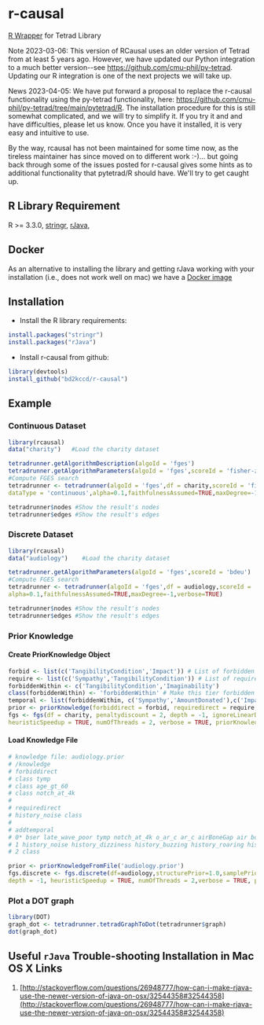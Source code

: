 # r-causal
[R Wrapper](https://github.com/bd2kccd/r-causal) for Tetrad Library

Note 2023-03-06: This version of RCausal uses an older version of Tetrad from at least 5 years ago. However, we have updated our Python integration to a much better version--see <https://github.com/cmu-phil/py-tetrad>. Updating our R integration is one of the next projects we will take up.

News 2023-04-05: We have put forward a proposal to replace the r-causal functionality using the py-tetrad functionality, here: <https://github.com/cmu-phil/py-tetrad/tree/main/pytetrad/R>. The installation procedure for this is still somewhat complicated, and we will try to simplify it. If you try it and and have difficulties, please let us know. Once you have it installed, it is very easy and intuitive to use.

By the way, rcausal has not been maintained for some time now, as the tireless maintainer has since moved on to different work :-)... but going back through some of the issues posted for r-causal gives some hints as to additional functionality that pytetrad/R should have. We'll try to get caught up.

## R Library Requirement
R >= 3.3.0, 
[stringr](https://cran.r-project.org/web/packages/stringr/),
[rJava](https://cran.r-project.org/web/packages/rJava/index.html), 

## Docker
As an alternative to installing the library and getting rJava working with your installation (i.e., does not work well on mac) we have a [Docker image](https://hub.docker.com/r/chirayukong/r-causal-rstudio/)

## Installation

- Install the R library requirements:
```R
install.packages("stringr")
install.packages("rJava")
```
- Install r-causal from github:

```R
library(devtools)
install_github("bd2kccd/r-causal")
```

## Example
### Continuous Dataset
```R
library(rcausal)
data("charity")   #Load the charity dataset

tetradrunner.getAlgorithmDescription(algoId = 'fges')
tetradrunner.getAlgorithmParameters(algoId = 'fges',scoreId = 'fisher-z')
#Compute FGES search
tetradrunner <- tetradrunner(algoId = 'fges',df = charity,scoreId = 'fisher-z',
dataType = 'continuous',alpha=0.1,faithfulnessAssumed=TRUE,maxDegree=-1,verbose=TRUE)

tetradrunner$nodes #Show the result's nodes
tetradrunner$edges #Show the result's edges
```
### Discrete Dataset
```R
library(rcausal)
data("audiology")    #Load the charity dataset

tetradrunner.getAlgorithmParameters(algoId = 'fges',scoreId = 'bdeu')
#Compute FGES search
tetradrunner <- tetradrunner(algoId = 'fges',df = audiology,scoreId = 'bdeu',dataType = 'discrete',
alpha=0.1,faithfulnessAssumed=TRUE,maxDegree=-1,verbose=TRUE)

tetradrunner$nodes #Show the result's nodes
tetradrunner$edges #Show the result's edges
```

### Prior Knowledge

#### Create PriorKnowledge Object
```R
forbid <- list(c('TangibilityCondition','Impact')) # List of forbidden directed edges
require <- list(c('Sympathy','TangibilityCondition')) # List of required directed edges
forbiddenWithin <- c('TangibilityCondition','Imaginability')
class(forbiddenWithin) <- 'forbiddenWithin' # Make this tier forbidden within
temporal <- list(forbiddenWithin, c('Sympathy','AmountDonated'),c('Impact')) # List of temporal node tiers
prior <- priorKnowledge(forbiddirect = forbid, requiredirect = require, addtemporal = temporal)
fgs <- fgs(df = charity, penaltydiscount = 2, depth = -1, ignoreLinearDependence = TRUE, 
heuristicSpeedup = TRUE, numOfThreads = 2, verbose = TRUE, priorKnowledge = prior)
```

#### Load Knowledge File
```R
# knowledge file: audiology.prior
# /knowledge
# forbiddirect
# class tymp
# class age_gt_60
# class notch_at_4k
# 
# requiredirect
# history_noise class
#
# addtemporal
# 0* bser late_wave_poor tymp notch_at_4k o_ar_c ar_c airBoneGap air bone o_ar_u airBoneGap
# 1 history_noise history_dizziness history_buzzing history_roaring history_recruitment history_fluctuating history_heredity history_nausea
# 2 class

prior <- priorKnowledgeFromFile('audiology.prior')
fgs.discrete <- fgs.discrete(df=audiology,structurePrior=1.0,samplePrior=1.0, 
depth = -1, heuristicSpeedup = TRUE, numOfThreads = 2,verbose = TRUE, priorKnowledge = prior)
```

### Plot a DOT graph
```R
library(DOT)
graph_dot <- tetradrunner.tetradGraphToDot(tetradrunner$graph)
dot(graph_dot)
```

## Useful `rJava` Trouble-shooting Installation in Mac OS X Links

1. [http://stackoverflow.com/questions/26948777/how-can-i-make-rjava-use-the-newer-version-of-java-on-osx/32544358#32544358](http://stackoverflow.com/questions/26948777/how-can-i-make-rjava-use-the-newer-version-of-java-on-osx/32544358#32544358)
